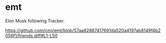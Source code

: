 # emt
Elon Musk following Tracker.

https://github.com/cmj/emt/blob/57aa82887417691da520a4197ab8149f4b2056f1/friends.diff#L1-L50

